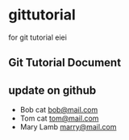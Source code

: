 # gittutorial
for git tutorial eiei

## Git Tutorial Document
## update on github

- Bob cat bob@mail.com
- Tom cat tom@mail.com
- Mary Lamb marry@mail.com
